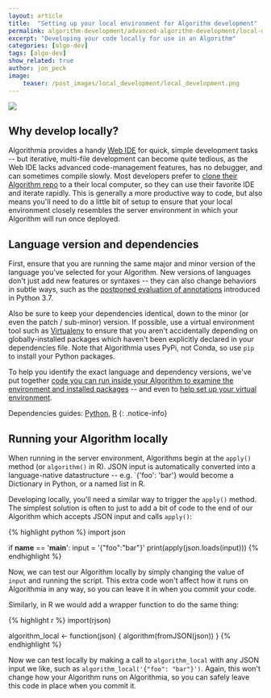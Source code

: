 ```yaml
---
layout: article
title:  "Setting up your local environment for Algorithm development"
permalink: algorithm-development/advanced-algorithm-development/local-development/
excerpt: "Developing your code locally for use in an Algorithm"
categories: [algo-dev]
tags: [algo-dev]
show_related: true
author: jon_peck
image:
    teaser: /post_images/local_development/local_development.png
---
```


<images-section>
  <image-popout>
    <img src="{{site.cdnurl}}{{site.baseurl}}/images/post_images/local_development/local_development_wide.png" class="syn-image-responsive">
  </image-popout>
</images-section>

## Why develop locally?

Algorithmia provides a handy [Web IDE](https://algorithmia.com/developers/algorithm-development/your-first-algo#editing-your-algorithm-via-the-web-ide) for quick, simple development tasks -- but iterative, multi-file development can become quite tedious, as the Web IDE lacks advanced code-management features, has no debugger, and can sometimes compile slowly. Most developers prefer to [clone their Algorithm repo](https://algorithmia.com/developers/algorithm-development/your-first-algo#editing-your-algorithm-locally-via-git-and-cli) to a their local computer, so they can use their favorite IDE and iterate rapidly. This is generally a more productive way to code, but also means you'll need to do a little bit of setup to ensure that your local environment closely resembles the server environment in which your Algorithm will run once deployed.

## Language version and dependencies

First, ensure that you are running the same major and minor version of the language you've selected for your Algorithm. New versions of languages don't just add new features or syntaxes -- they can also change behaviors in subtle ways, such as the [postponed evaluation of annotations](https://docs.python.org/3/whatsnew/3.7.html#whatsnew37-pep563) introduced in Python 3.7.

Also be sure to keep your dependencies identical, down to the minor (or even the patch / sub-minor) version. If possible, use a virtual environment tool such as [Virtualenv](https://virtualenv.pypa.io/) to ensure that you aren't accidentally depending on globally-installed packages which haven't been explicitly declared in your dependencies file. Note that Algorithmia uses PyPi, not Conda, so use `pip` to install your Python packages.

To help you identify the exact language and dependency versions, we've put together [code you can run inside your Algorithm to examine the environment and installed packages](list-packages/) -- and even to [help set up your virtual environment](list-packages/#creating-a-local-python-virtualenv-to-emulate-the-algorithms-environment).

Dependencies guides: [Python]({{site.baseurl}}/algorithm-development/languages/python/#managing-dependencies),
[R]({{site.baseurl}}/algorithm-development/languages/r/#managing-dependencies)
{: .notice-info}

## Running your Algorithm locally

When running in the server environment, Algorithms begin at the `apply()` method (or `algorithm()` in R). JSON input is automatically converted into a language-native datastructure -- e.g. `{'foo': 'bar'} would become a Dictionary in Python, or a named list in R.

Developing locally, you'll need a similar way to trigger the `apply()` method. The simplest solution is often to just to add a bit of code to the end of our Algorithm which accepts JSON input and calls `apply()`:


{% highlight python %}
import json

if __name__ == '__main__':
    input = '{"foo":"bar"}'
    print(apply(json.loads(input)))
{% endhighlight %}

 Now, we can test our Algorithm locally by simply changing the value of `input` and running the script. This extra code won't affect how it runs on Algorithmia in any way, so you can leave it in when you commit your code.

 Similarly, in R we would add a wrapper function to do the same thing:

{% highlight r %}
 import(rjson)

 algorithm_local <- function(json) {
     algorithm(fromJSON(json))
 }
{% endhighlight %}

Now we can test locally by making a call to `algorithm_local` with any JSON input we like, such as `algorithm_local('{"foo": "bar"}')`. Again, this won't change how your Algorithm runs on Algorithmia, so you can safely leave this code in place when you commit it.
